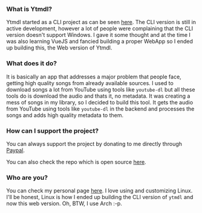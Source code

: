 ### What is Ytmdl?

Ytmdl started as a CLI project as can be seen [here](https://github.com/deepjyoti30/ytmdl). The CLI version is still in active development, however a lot of people were complaining that the CLI version doesn't support Windows. I gave it some thought and at the time I was also learning VueJS and fancied building a proper WebApp so I ended up building this, the Web version of Ytmdl.

### What does it do?

It is basically an app that addresses a major problem that people face, getting high quality songs from already available sources. I used to download songs a lot from YouTube using tools like `youtube-dl` but all these tools do is download the audio and thats it, no metadata. It was creating a mess of songs in my library, so I decided to build this tool. It gets the audio from YouTube using tools like `youtube-dl` in the backend and processes the songs and adds high quality metadata to them.

### How can I support the project?

You can always support the project by donating to me directly through [Paypal](https://paypal.me/deepjyoti30).

You can also check the repo which is open source [here](https://github.com/deepjyoti30/ytmdl).

### Who are you?

You can check my personal page [here](https://deepjyoti30.dev). I love using and customizing Linux. I'll be honest, Linux is how I ended up building the CLI version of `ytmdl` and now this web version. Oh, BTW, I use Arch :-p.